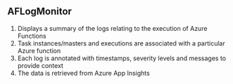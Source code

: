 ## AFLogMonitor


1. Displays a summary of the logs relating to the execution of Azure Functions
2. Task instances/masters and executions are associated with a particular Azure function
3. Each log is annotated with timestamps, severity levels and messages to provide context
4. The data is retrieved from Azure App Insights